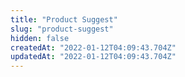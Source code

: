 ```yaml
---
title: "Product Suggest"
slug: "product-suggest"
hidden: false
createdAt: "2022-01-12T04:09:43.704Z"
updatedAt: "2022-01-12T04:09:43.704Z"
---
```

